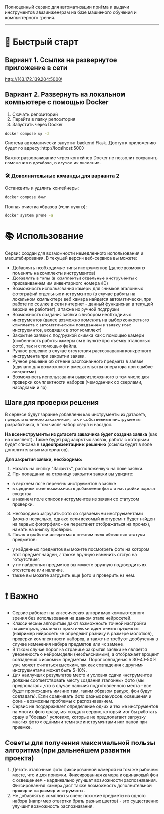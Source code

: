
Полноценный сервис для автоматизации приёма и выдачи инструментов авиаинженерам на базе машинного обучения и компьютерного зрения.

---

# 🚀 Быстрый старт

## Вариант 1. Ссылка на развернутое приложение в сети
http://163.172.139.204:5000/

## Вариант 2. Развернуть на локальном компьютере с помощью Docker

1) Скачать репозиторий
2) Перейти в папку репозитория 
3) Запустить через Docker

```bash
docker compose up -d
```

Система автоматически запустит backend Flask.
Доступ к приложению будет по адресу: http://localhost:5000

Важно: разворачивание через контейнер Docker не позволит сохранить изменения в датабазе, в случае их внесения.

### 🛠 Дополнительные команды для варианта 2

Остановить и удалить контейнеры:
```bash
docker compose down
```
Полная очистка образов (если нужно):
```bash
docker system prune -a
```

# 📚 Использование
Сервис создан для возможности немедленного использования и масштабирования.
В текущей версии веб-сервиса вы можете:
- Добавлять необходимые типы инструментов (далее возможно поменять на комплекты инструментов)
- Добавлять в типы (в комплекты) отдельные инструменты с присваиванием им инвентарного номера (ID)
- Возможность использования камеры для снимков эталонных фотографий отдельных инструментов (в случае работы на локальном компьютере веб камера найдется автоматически, при работе по ссылке в сети интернет - данный функционал в текущей версии не работает), а также их ручной подгрузки
- Возможность создания заявки с выбором необходимых инструментов (далее возможно поменять на выбор конкретного комплекта с автоматическим попаданием в заявку всех инструемнтов,
входящих в этот комплект)
- Закрытие заявки с подгрузкой снимка как с помощью камеры (особенность работы камеры см в пункте про съемку эталонных фото), так и с помощью файла.
- Ручное решение в случае отсутствия распознавания конкретного инструмента при закрытии заявки.
- Ручное решение об отмене распознанного предмета в заявке (сделано для возможности вмешательства оператора при ошибке алгоритма)
- Возможность использования вышеизложенного в том числе для проверки комплектности наборов (чемоданчик со сверлами, насадками и пр)

## Шаги для проверки решения

В сервисе будут заранее добавлены как инструменты из датасета, предоставленного заказчиком, так и собственные инструменты разработчика, в том числе набор сверл и насадок.

**На все инструменты из датасета заказчика будет создана заявка** (как на комплект). Также будет ряд закрытых заявок, работа с которыми будет описана в **видеопрезентации к решению** (ссылка будет в поле дополнительных материалов).

**Для закрытия заявки, необходимо:**
1. Нажать на кнопку "Закрыть", расположенную на поле заявки.
2. При попадании на страницу закрытия заявки вы увидите:
- в верхнем поле перечень инструемнтов в заявке
- в среднем поле возможность добавления фото и настройки порога сходства
- в нижнем поле список инструментов из заявки со статусом проверки.
3. Необходимо загрузить фото со сдаваемыми инструементами (можно несколько, однако если искомый инстуремнт будет найден на первых фотогрфиях - он перестанет отображаться на прочих), нажать на кнопку проверки.
4. После отработки алгоритма в нижнем поле обновятся статусы предметов: 
- у найденных предметов вы можете посмотреть фото на котором этот предмет найден, а также вручную изменить статус на "отсутствие".
- у не найденных предметов вы можете вручную подтвердить их отсутствие или наличие.
- также вы можете загрузить еще фото и проверить на нем.

# ❗ Важно
- Сервис работает на классических алгоритмах компьютерного зрения без использования на данном этапе нейросетей.
- Классические алгоритмы дают возможность точной настройки параметров, различать практически идентичные предметы (например нейросеть не определит разницу в размере молотков), проверки комплектности наборов, а также не требуют дообучения в случае изменения набора предметов или их замене.
- В таком случае порог на странице закрытия заявки не является уверенностью нейромодели (необъяснимым), а отображает процент совпадения с искомым предметом.
Порог совпадения в 30-40-50% уже может считаться высоким, так как совпадения с другими инструемнтами может быть 5-10%.
- Для наилучших результатов место и условия сдачи инструментов должны соответствовать месту создания эталонных фото (мы предполагали ,что в случае наличия подготовленного места - все будет происходить именно там, таким образом ракурс, фон будут совпадать). Если сравнивать фото разных ракурсов, освещения и фона - возможны проблемы с распознаванием.
- Сервис не поддерживает определение одних и тех же инструментов на многих фото сразу, мы создали сервис, который мог бы работать сразу в "боевых" условиях, которые не предполагают загрузку многих фото с одними и теми же инструментами или папок при приемке.

## Советы для получения максимальной пользы алгоритма (при дальнейшем развитии проекта)

1. Делать эталонные фото фиксированной камерой на том же рабочем месте, что и для приемки. Фиксированная камера и одинаковый фон с освещением - кардинально улучшат возможности распознавания. Фиксированная камера даст также возможность дополнительной проверки на размер инструмента.
2. Не добавлять в комплекты очень похожие предметы из одного набора (например отвертки брать разных цветов) - это существенно улучшит возможность распознавания.

